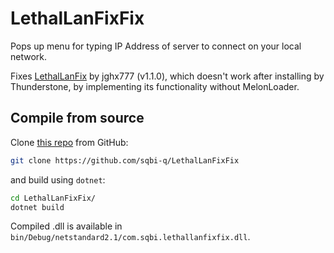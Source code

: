 # LethalLanFixFix

Pops up menu for typing IP Address of server to connect on your local network.

Fixes [LethalLanFix](https://thunderstore.io/c/lethal-company/p/jghx777/LethalLanFix/) by jghx777 (v1.1.0), which doesn't work after installing by Thunderstone, by implementing its functionality without MelonLoader.

## Compile from source

Clone [this repo](https://github.com/sqbi-q/LethalLanFixFix) from GitHub:
```sh
git clone https://github.com/sqbi-q/LethalLanFixFix
```
and build using `dotnet`:
```sh
cd LethalLanFixFix/
dotnet build
```
Compiled .dll is available in `bin/Debug/netstandard2.1/com.sqbi.lethallanfixfix.dll`.
